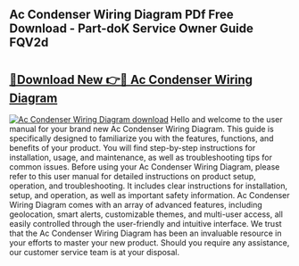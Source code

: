 ## Ac Condenser Wiring Diagram PDf Free Download - Part-doK Service Owner Guide FQV2d

# <h2><a href="http://dfpdvhr.blite.top/?on=Ac+Condenser+Wiring+Diagram">🔗Download New 👉🔴 Ac Condenser Wiring Diagram</a></h2>

[![Ac Condenser Wiring Diagram download](https://i.imgur.com/lujVjoI.png)](http://dfpdvhr.blite.top/?on=Ac+Condenser+Wiring+Diagram)
Hello and welcome to the user manual for your brand new Ac Condenser Wiring Diagram. This guide is specifically designed to familiarize you with the features, functions, and benefits of your product. You will find step-by-step instructions for installation, usage, and maintenance, as well as troubleshooting tips for common issues. Before using your Ac Condenser Wiring Diagram, please refer to this user manual for detailed instructions on product setup, operation, and troubleshooting. It includes clear instructions for installation, setup, and operation, as well as important safety information. Ac Condenser Wiring Diagram comes with an array of advanced features, including geolocation, smart alerts, customizable themes, and multi-user access, all easily controlled through the user-friendly and intuitive interface. We trust that the Ac Condenser Wiring Diagram has been an invaluable resource in your efforts to master your new product. Should you require any assistance, our customer service team is at your disposal.
